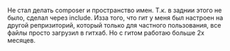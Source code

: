 Не стал делать composer и пространство имен. Т.к. в заднии этого не было, сделал через include.
Изза того, что гит у меня был настроен на другой репризиторий, который только для частного пользования, все файлы просто загрузил в гитхаб. Но с гитом работаю больше 2х месяцев.
